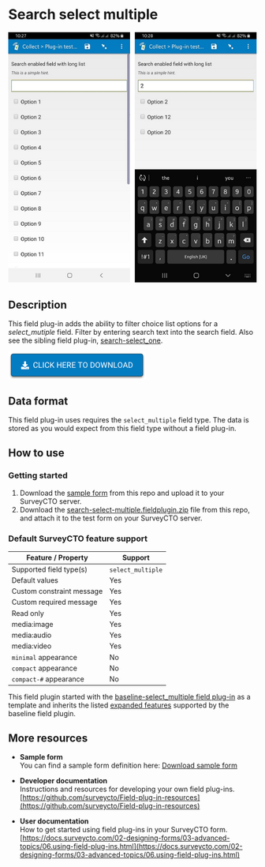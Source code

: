 # Search select multiple

![Default appearance for the search-select-multiple field plug-in](extras/default-search.jpg)

## Description

This field plug-in adds the ability to filter choice list options for a *select_mutiple* field. Filter by entering search text into the search field. Also see the sibling field plug-in, [search-select_one](https://github.com/surveycto/search-select-one/blob/master/README.md).

[![Download now](extras/download-button.png)](https://github.com/surveycto/search-select-multiple/raw/master/search-select-multiple.fieldplugin.zip)

## Data format
This field plug-in uses requires the `select_multiple` field type. The data is stored as you would expect from this field type without a field plug-in.

## How to use
### Getting started

1. Download the [sample form](https://github.com/surveycto/search-select-multiple/raw/master/extras/sample-form/Sample%20form%20-%20search_select_multiple%20field%20plug-in.xlsx) from this repo and upload it to your SurveyCTO server.
1. Download the [search-select-multiple.fieldplugin.zip](https://github.com/surveycto/search-select-multiple/raw/master/search-select-multiple.fieldplugin.zip) file from this repo, and attach it to the test form on your SurveyCTO server.

### Default SurveyCTO feature support

| Feature / Property | Support |
| --- | --- |
| Supported field type(s) | `select_multiple`|
| Default values | Yes |
| Custom constraint message | Yes |
| Custom required message | Yes |
| Read only | Yes |
| media:image | Yes |
| media:audio | Yes |
| media:video | Yes |
| `minimal` appearance | No |
| `compact` appearance | No |
| `compact-#` appearance | No |

This field plugin started with the [baseline-select_multiple field plug-in](https://github.com/surveycto/baseline-select_multiple) as a template and inherits the listed [expanded features](https://github.com/surveycto/baseline-select_multiple#expanded-feature-support) supported by the baseline field plugin.

## More resources

* **Sample form**  
You can find a sample form definition here: 
[Download sample form](https://github.com/surveycto/search-select-multiple/raw/master/extras/sample-form/Sample%20form%20-%20search_select_multiple%20field%20plug-in.xlsx)

* **Developer documentation**  
Instructions and resources for developing your own field plug-ins.  
[https://github.com/surveycto/Field-plug-in-resources](https://github.com/surveycto/Field-plug-in-resources)

* **User documentation**  
How to get started using field plug-ins in your SurveyCTO form.  
[https://docs.surveycto.com/02-designing-forms/03-advanced-topics/06.using-field-plug-ins.html](https://docs.surveycto.com/02-designing-forms/03-advanced-topics/06.using-field-plug-ins.html)